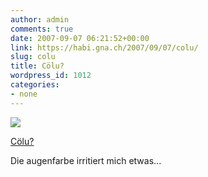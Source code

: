 ```yaml
---
author: admin
comments: true
date: 2007-09-07 06:21:52+00:00
link: https://habi.gna.ch/2007/09/07/colu/
slug: colu
title: Cölu?
wordpress_id: 1012
categories:
- none
---
```



 [![](https://static.flickr.com/1047/1339637899_d19bfd30e2_m.jpg)](https://www.flickr.com/photos/habi/1339637899/)
   

 
  [Cölu?](https://www.flickr.com/photos/habi/1339637899/)
    

 



Die augenfarbe irritiert mich etwas...
  

